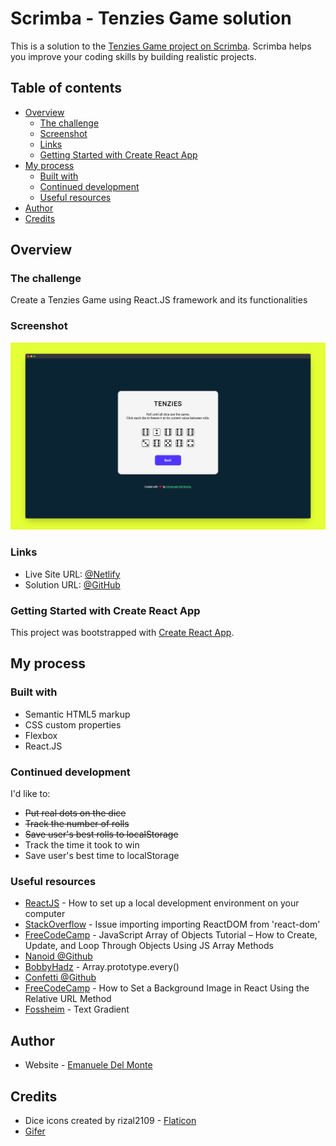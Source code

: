 # Scrimba - Tenzies Game solution

This is a solution to the [Tenzies Game project on Scrimba](https://scrimba.com/learn/learnReact/). Scrimba helps you improve your coding skills by building realistic projects.

## Table of contents

- [Overview](#overview)
  - [The challenge](#the-challenge)
  - [Screenshot](#screenshot)
  - [Links](#links)
  - [Getting Started with Create React App](#getting-started-with-create-react-app)
- [My process](#my-process)
  - [Built with](#built-with)
  - [Continued development](#continued-development)
  - [Useful resources](#useful-resources)
- [Author](#author)
- [Credits](#credits)

## Overview

### The challenge

Create a Tenzies Game using React.JS framework and its functionalities

### Screenshot

![screenshot](/src/screenshots/screenshot.png)

### Links

- Live Site URL: [@Netlify](https://tenzies-game-xdelmo.netlify.app/)
- Solution URL: [@GitHub](https://github.com/xdelmo/tenzies-game)

### Getting Started with Create React App

This project was bootstrapped with [Create React App](https://github.com/facebook/create-react-app).

## My process

### Built with

- Semantic HTML5 markup
- CSS custom properties
- Flexbox
- React.JS

### Continued development

I'd like to:

- ~~Put real dots on the dice~~
- ~~Track the number of rolls~~
- ~~Save user's best rolls to localStorage~~
- Track the time it took to win
- Save user's best time to localStorage

### Useful resources

- [ReactJS](https://reactjs.org/tutorial/tutorial.html) - How to set up a local development environment on your computer
- [StackOverflow](https://stackoverflow.com/questions/71743492/issue-importing-createroot-from-react-dom-client) - Issue importing importing ReactDOM from 'react-dom'
- [FreeCodeCamp](https://www.freecodecamp.org/news/javascript-array-of-objects-tutorial-how-to-create-update-and-loop-through-objects-using-js-array-methods/) - JavaScript Array of Objects Tutorial – How to Create, Update, and Loop Through Objects Using JS Array Methods
- [Nanoid @Github](https://github.com/ai/nanoid#react)
- [BobbyHadz](https://bobbyhadz.com/blog/javascript-check-if-all-values-in-array-equal) - Array.prototype.every()
- [Confetti @Github](https://github.com/alampros/react-confetti)
- [FreeCodeCamp](https://www.freecodecamp.org/news/react-background-image-tutorial-how-to-set-backgroundimage-with-inline-css-style/) - How to Set a Background Image in React Using the Relative URL Method
- [Fossheim](https://fossheim.io/writing/posts/css-text-gradient) - Text Gradient

## Author

- Website - [Emanuele Del Monte](https://www.emanueledelmonte.it)

## Credits

- Dice icons created by rizal2109 - [Flaticon](https://www.flaticon.com/free-icons/dice)
- [Gifer](https://gifer.com/en/BTBq)
